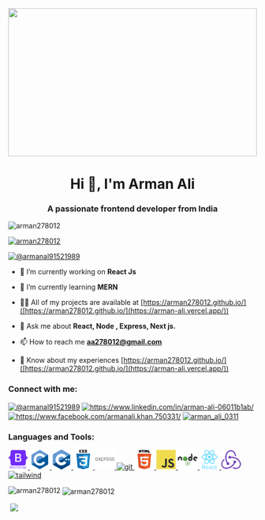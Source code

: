 <div align="center">
<img src="https://user-images.githubusercontent.com/112761880/234756600-543b28b4-4aff-49a9-8b89-57a2a1dd2469.gif" align="center" style="width: 100%;height:300px" />
</div>
<h1 align="center">Hi 👋, I'm Arman Ali</h1>
<h3 align="center">A passionate frontend developer from India</h3>

<p align="left"> <img src="https://komarev.com/ghpvc/?username=arman278012&label=Profile%20views&color=0e75b6&style=flat" alt="arman278012" /> </p>

<p align="left"> <a href="https://github.com/ryo-ma/github-profile-trophy"><img src="https://github-profile-trophy.vercel.app/?username=arman278012" alt="arman278012" /></a> </p>

<p align="left"> <a href="https://twitter.com/@armanal91521989" target="blank"><img src="https://img.shields.io/twitter/follow/@armanal91521989?logo=twitter&style=for-the-badge" alt="@armanal91521989" /></a> </p>

- 🔭 I’m currently working on **React Js**

- 🌱 I’m currently learning **MERN**

- 👨‍💻 All of my projects are available at [https://arman278012.github.io/]([https://arman278012.github.io/](https://arman-ali.vercel.app/))

- 💬 Ask me about **React, Node , Express, Next js.**

- 📫 How to reach me **aa278012@gmail.com**

- 📄 Know about my experiences [https://arman278012.github.io/]([https://arman278012.github.io/](https://arman-ali.vercel.app/))

<h3 align="left">Connect with me:</h3>
<p align="left">
<a href="https://twitter.com/@armanal91521989" target="blank"><img align="center" src="https://raw.githubusercontent.com/rahuldkjain/github-profile-readme-generator/master/src/images/icons/Social/twitter.svg" alt="@armanal91521989" height="30" width="40" /></a>
<a href="https://linkedin.com/in/https://www.linkedin.com/in/arman-ali-06011b1ab/" target="blank"><img align="center" src="https://raw.githubusercontent.com/rahuldkjain/github-profile-readme-generator/master/src/images/icons/Social/linked-in-alt.svg" alt="https://www.linkedin.com/in/arman-ali-06011b1ab/" height="30" width="40" /></a>
<a href="https://fb.com/https://www.facebook.com/armanali.khan.750331/" target="blank"><img align="center" src="https://raw.githubusercontent.com/rahuldkjain/github-profile-readme-generator/master/src/images/icons/Social/facebook.svg" alt="https://www.facebook.com/armanali.khan.750331/" height="30" width="40" /></a>
<a href="https://instagram.com/arman_ali_0311" target="blank"><img align="center" src="https://raw.githubusercontent.com/rahuldkjain/github-profile-readme-generator/master/src/images/icons/Social/instagram.svg" alt="arman_ali_0311" height="30" width="40" /></a>
</p>

<h3 align="left">Languages and Tools:</h3>
<p align="left"> <a href="https://getbootstrap.com" target="_blank" rel="noreferrer"> <img src="https://raw.githubusercontent.com/devicons/devicon/master/icons/bootstrap/bootstrap-plain-wordmark.svg" alt="bootstrap" width="40" height="40"/> </a> <a href="https://www.cprogramming.com/" target="_blank" rel="noreferrer"> <img src="https://raw.githubusercontent.com/devicons/devicon/master/icons/c/c-original.svg" alt="c" width="40" height="40"/> </a> <a href="https://www.w3schools.com/cpp/" target="_blank" rel="noreferrer"> <img src="https://raw.githubusercontent.com/devicons/devicon/master/icons/cplusplus/cplusplus-original.svg" alt="cplusplus" width="40" height="40"/> </a> <a href="https://www.w3schools.com/css/" target="_blank" rel="noreferrer"> <img src="https://raw.githubusercontent.com/devicons/devicon/master/icons/css3/css3-original-wordmark.svg" alt="css3" width="40" height="40"/> </a> <a href="https://expressjs.com" target="_blank" rel="noreferrer"> <img src="https://raw.githubusercontent.com/devicons/devicon/master/icons/express/express-original-wordmark.svg" alt="express" width="40" height="40"/> </a> <a href="https://git-scm.com/" target="_blank" rel="noreferrer"> <img src="https://www.vectorlogo.zone/logos/git-scm/git-scm-icon.svg" alt="git" width="40" height="40"/> </a> <a href="https://www.w3.org/html/" target="_blank" rel="noreferrer"> <img src="https://raw.githubusercontent.com/devicons/devicon/master/icons/html5/html5-original-wordmark.svg" alt="html5" width="40" height="40"/> </a> <a href="https://developer.mozilla.org/en-US/docs/Web/JavaScript" target="_blank" rel="noreferrer"> <img src="https://raw.githubusercontent.com/devicons/devicon/master/icons/javascript/javascript-original.svg" alt="javascript" width="40" height="40"/> </a> <a href="https://nodejs.org" target="_blank" rel="noreferrer"> <img src="https://raw.githubusercontent.com/devicons/devicon/master/icons/nodejs/nodejs-original-wordmark.svg" alt="nodejs" width="40" height="40"/> </a> <a href="https://reactjs.org/" target="_blank" rel="noreferrer"> <img src="https://raw.githubusercontent.com/devicons/devicon/master/icons/react/react-original-wordmark.svg" alt="react" width="40" height="40"/> </a> <a href="https://redux.js.org" target="_blank" rel="noreferrer"> <img src="https://raw.githubusercontent.com/devicons/devicon/master/icons/redux/redux-original.svg" alt="redux" width="40" height="40"/> </a> <a href="https://tailwindcss.com/" target="_blank" rel="noreferrer"> <img src="https://www.vectorlogo.zone/logos/tailwindcss/tailwindcss-icon.svg" alt="tailwind" width="40" height="40"/> </a> </p>

<p><img align="left" src="https://github-readme-stats.vercel.app/api/top-langs?username=arman278012&show_icons=true&locale=en&layout=compact" alt="arman278012" /></p>

<p>&nbsp;<img align="center" src="https://github-readme-stats.vercel.app/api?username=arman278012&show_icons=true&locale=en" alt="arman278012" /></p>

<p>&nbsp<img align="center" src="https://github-readme-streak-stats.herokuapp.com/?user=arman278012&theme=vue-dark&hide_border=true" /></p>
